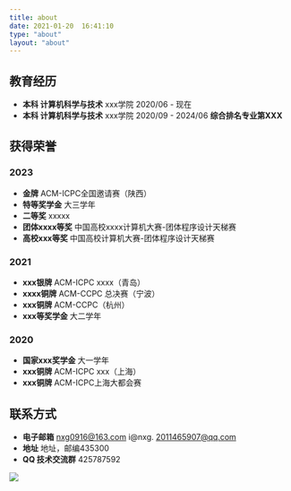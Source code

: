 ```yaml
---
title: about
date: 2021-01-20  16:41:10
type: "about"
layout: "about"
---
```



## 教育经历
* <b>本科 计算机科学与技术</b>
xxx学院
2020/06 - 现在
* <b>本科 计算机科学与技术</b>
xxx学院
2020/09 - 2024/06
<b>综合排名专业第XXX</b>

## 获得荣誉
### 2023
* <b>金牌</b>
ACM-ICPC全国邀请赛（陕西）
* <b>特等奖学金</b>
大三学年
* <b>二等奖</b>
xxxxx
* <b>团体xxxx等奖</b>
中国高校xxxx计算机大赛-团体程序设计天梯赛
* <b>高校xxx等奖</b>
中国高校计算机大赛-团体程序设计天梯赛

### 2021
* <b>xxx银牌</b>
ACM-ICPC xxxx（青岛）
* <b>xxxx铜牌</b>
ACM-CCPC 总决赛（宁波）
* <b>xxx铜牌</b>
ACM-CCPC（杭州）
* <b>xxx等奖学金</b>
大二学年

### 2020
* <b>国家xxx奖学金</b>
大一学年
* <b>xxx铜牌</b>
ACM-ICPC xxx（上海）
* <b>xxx铜牌</b>
ACM-ICPC上海大都会赛

## 联系方式
* <b>电子邮箱</b>
nxg0916@163.com
i@nxg.
2011465907@qq.com
* <b>地址</b>
地址，邮编435300
* <b>QQ 技术交流群</b>
425787592

![](/medias/contact.jpg)

